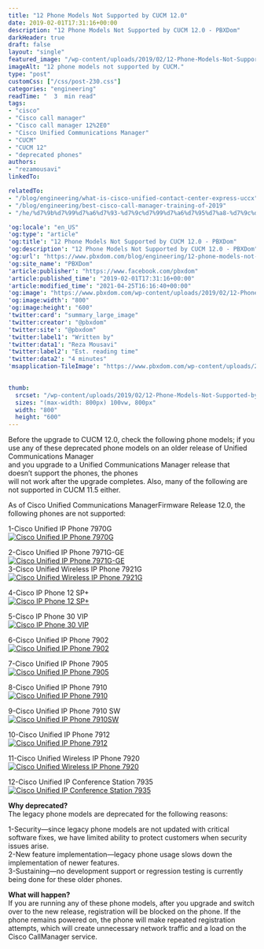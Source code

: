 ```yaml
---
title: "12 Phone Models Not Supported by CUCM 12.0"
date: 2019-02-01T17:31:16+00:00
description: "12 Phone Models Not Supported by CUCM 12.0 - PBXDom"
darkHeader: true
draft: false
layout: "single"
featured_image: "/wp-content/uploads/2019/02/12-Phone-Models-Not-Supported-by-CUCM-12.0.png"
imageAlt: "12 phone models not supported by CUCM."
type: "post"
customCss: ["/css/post-230.css"]
categories: "engineering"
readTime: "  3  min read"
tags: 
- "cisco"
- "Cisco call manager"
- "Cisco call manager 12%2E0"
- "Cisco Unified Communications Manager"
- "CUCM"
- "CUCM 12"
- "deprecated phones"
authors: 
- "rezamousavi"
linkedTo: 

relatedTo: 
- "/blog/engineering/what-is-cisco-unified-contact-center-express-uccx"
- "/blog/engineering/best-cisco-call-manager-training-of-2019"
- "/he/%d7%9b%d7%99%d7%a6%d7%93-%d7%9c%d7%99%d7%a6%d7%95%d7%a8-%d7%9c%d7%95%d7%97-%d7%91%d7%a7%d7%a8%d7%94-%d7%a9%d7%9c-cisco-call-manager-%d7%91-10-%d7%93%d7%a7%d7%95%d7%aa"

'og:locale': "en_US"
'og:type': "article"
'og:title': "12 Phone Models Not Supported by CUCM 12.0 - PBXDom"
'og:description': "12 Phone Models Not Supported by CUCM 12.0 - PBXDom"
'og:url': "https://www.pbxdom.com/blog/engineering/12-phone-models-not-supported-by-cucm-12"
'og:site_name': "PBXDom"
'article:publisher': "https://www.facebook.com/pbxdom"
'article:published_time': "2019-02-01T17:31:16+00:00"
'article:modified_time': "2021-04-25T16:16:40+00:00"
'og:image': "https://www.pbxdom.com/wp-content/uploads/2019/02/12-Phone-Models-Not-Supported-by-CUCM-12.0.png"
'og:image:width': "800"
'og:image:height': "600"
'twitter:card': "summary_large_image"
'twitter:creator': "@pbxdom"
'twitter:site': "@pbxdom"
'twitter:label1': "Written by"
'twitter:data1': "Reza Mousavi"
'twitter:label2': "Est. reading time"
'twitter:data2': "4 minutes"
'msapplication-TileImage': "https://www.pbxdom.com/wp-content/uploads/2020/06/pbxdom000-300x300.png"
             

thumb:  
  srcset: "/wp-content/uploads/2019/02/12-Phone-Models-Not-Supported-by-CUCM-12.0.png 800w, /wp-content/uploads/2019/02/12-Phone-Models-Not-Supported-by-CUCM-12.0-300x225.png 300w, /wp-content/uploads/2019/02/12-Phone-Models-Not-Supported-by-CUCM-12.0-768x576.png 768w"
  sizes: "(max-width: 800px) 100vw, 800px"
  width: "800"
  height: "600"
---
```

Before the upgrade to CUCM 12.0, check the following phone models; if you use any of these deprecated phone models on an older release of Unified Communications Manager  
and you upgrade to a Unified Communications Manager release that doesn’t support the phones, the phones  
will not work after the upgrade completes. Also, many of the following are not supported in CUCM 11.5 either.

As of Cisco Unified Communications ManagerFirmware Release 12.0, the following phones are not supported:

1-Cisco Unified IP Phone 7970G  
[ ](/wp-content/uploads/2019/02/1-Cisco-Unified-IP-Phone-7970G.jpg)[![Cisco Unified IP Phone 7970G](/wp-content/uploads/2019/02/1-Cisco-Unified-IP-Phone-7970G.jpg)](/wp-content/uploads/2019/02/1-Cisco-Unified-IP-Phone-7970G.jpg)

2-Cisco Unified IP Phone 7971G-GE  
[![Cisco Unified IP Phone 7971G-GE](/wp-content/uploads/2019/02/2-Cisco-Unified-IP-Phone-7971G-GE.jpg)](/wp-content/uploads/2019/02/2-Cisco-Unified-IP-Phone-7971G-GE.jpg)  
3-Cisco Unified Wireless IP Phone 7921G  
[![Cisco Unified Wireless IP Phone 7921G](/wp-content/uploads/2019/02/3-Cisco-Unified-Wireless-IP-Phone-7921G.jpg)](/wp-content/uploads/2019/02/3-Cisco-Unified-Wireless-IP-Phone-7921G.jpg)

4-Cisco IP Phone 12 SP+  
[![Cisco IP Phone 12 SP+](/wp-content/uploads/2019/02/4-Cisco-IP-Phone-12-SP-e1549039133438.jpg)](/wp-content/uploads/2019/02/4-Cisco-IP-Phone-12-SP-e1549039133438.jpg)

5-Cisco IP Phone 30 VIP  
[![Cisco IP Phone 30 VIP](/wp-content/uploads/2019/02/5-Cisco-IP-Phone-30-VIP.jpg)](/wp-content/uploads/2019/02/5-Cisco-IP-Phone-30-VIP.jpg)

6-Cisco Unified IP Phone 7902  
[![Cisco Unified IP Phone 7902](/wp-content/uploads/2019/02/6-Cisco-Unified-IP-Phone-7902-e1549039389191.jpg)](/wp-content/uploads/2019/02/6-Cisco-Unified-IP-Phone-7902-e1549039389191.jpg)

7-Cisco Unified IP Phone 7905  
[![Cisco Unified IP Phone 7905](/wp-content/uploads/2019/02/7-Cisco-Unified-IP-Phone-7905-e1549039457857.jpg)](/wp-content/uploads/2019/02/7-Cisco-Unified-IP-Phone-7905-e1549039457857.jpg)

8-Cisco Unified IP Phone 7910  
[![Cisco Unified IP Phone 7910](/wp-content/uploads/2019/02/8-Cisco-Unified-IP-Phone-7910-e1549039593867.jpg)](/wp-content/uploads/2019/02/8-Cisco-Unified-IP-Phone-7910-e1549039593867.jpg)

9-Cisco Unified IP Phone 7910 SW  
[![Cisco Unified IP Phone 7910SW](/wp-content/uploads/2019/02/9-Cisco-Unified-IP-Phone-7910SW-e1549039684166.jpg)](/wp-content/uploads/2019/02/9-Cisco-Unified-IP-Phone-7910SW-e1549039684166.jpg)

10-Cisco Unified IP Phone 7912  
[![Cisco Unified IP Phone 7912](/wp-content/uploads/2019/02/10-Cisco-Unified-IP-Phone-7912-e1549039751622.jpg)](/wp-content/uploads/2019/02/10-Cisco-Unified-IP-Phone-7912-e1549039751622.jpg)

11-Cisco Unified Wireless IP Phone 7920  
[![Cisco Unified Wireless IP Phone 7920](/wp-content/uploads/2019/02/11-Cisco-Unified-Wireless-IP-Phone-7920.jpg)](/wp-content/uploads/2019/02/11-Cisco-Unified-Wireless-IP-Phone-7920.jpg)

12-Cisco Unified IP Conference Station 7935  
[![Cisco Unified IP Conference Station 7935](/wp-content/uploads/2019/02/12-Cisco-Unified-IP-Conference-Station-7935-e1549039959497.jpg)](/wp-content/uploads/2019/02/12-Cisco-Unified-IP-Conference-Station-7935-e1549039959497.jpg)

**Why deprecated?**  
The legacy phone models are deprecated for the following reasons:

1-Security—since legacy phone models are not updated with critical software fixes, we have limited ability to protect customers when security issues arise.  
2-New feature implementation—legacy phone usage slows down the implementation of newer features.  
3-Sustaining—no development support or regression testing is currently being done for these older phones.

**What will happen?**  
If you are running any of these phone models, after you upgrade and switch over to the new release, registration will be blocked on the phone. If the phone remains powered on, the phone will make repeated registration attempts, which will create unnecessary network traffic and a load on the Cisco CallManager service.